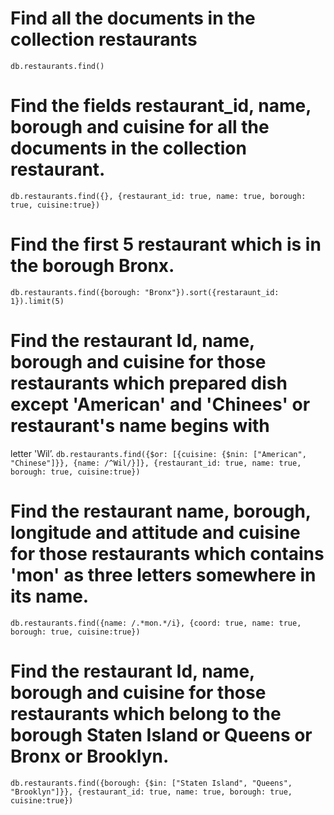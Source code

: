 # Find all the documents in the collection restaurants
``db.restaurants.find()``
# Find the fields restaurant_id, name, borough and cuisine for all the documents in the collection restaurant.
``db.restaurants.find({}, {restaurant_id: true, name: true, borough: true, cuisine:true})``
# Find the first 5 restaurant which is in the borough Bronx.
``db.restaurants.find({borough: "Bronx"}).sort({restaraunt_id: 1}).limit(5)``
# Find the restaurant Id, name, borough and cuisine for those restaurants which prepared dish except 'American' and 'Chinees' or restaurant's name begins with
letter 'Wil’.
``db.restaurants.find({$or: [{cuisine: {$nin: ["American", "Chinese"]}}, {name: /^Wil/}]}, {restaurant_id: true, name: true, borough: true, cuisine:true})``
# Find the restaurant name, borough, longitude and attitude and cuisine for those restaurants which contains 'mon' as three letters somewhere in its name.
``db.restaurants.find({name: /.*mon.*/i}, {coord: true, name: true, borough: true, cuisine:true})``

# Find the restaurant Id, name, borough and cuisine for those restaurants which belong to the borough Staten Island or Queens or Bronx or Brooklyn.
``db.restaurants.find({borough: {$in: ["Staten Island", "Queens", "Brooklyn"]}}, {restaurant_id: true, name: true, borough: true, cuisine:true})``
